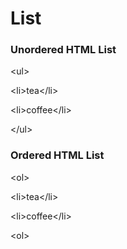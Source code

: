 # List

### Unordered HTML List

\<ul>

&#x20;       \<li>tea\</li>

&#x20;       \<li>coffee\</li>

\</ul>



### Ordered HTML List

\<ol>

&#x20;      \<li>tea\</li>

&#x20;      \<li>coffee\</li>

\<ol>





